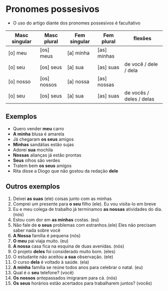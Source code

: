 # Pronomes possesivos

* O uso do artigo diante dos pronomes possesivos é facultativo

| Masc singular | Masc plural | Fem singular | Fem plural | flexões |
| -- | -- | -- | -- | -- |
| [o] meu   | [os] meus   | [a] minha | [as] minhas | |
| [o] seu   | [os] seus   | [a] sua   | [as] suas | de você / dele / dela |
| [o] nosso | [os] nossos | [a] nossa | [as] nossas | |
| [o] seu   | [os] seus   | [a] sua   | [as] suas | de vocês / deles / delas |

## Exemplos

* Quero vender **meu** carro
* **A minha** blusa é amarela
* Já chegaram **os seus** amigos
* **Minhas** sandálias estão sujas
* Adorei **sua** mochila
* **Nossas** alianças já estão prontas
* **Seus** olhos são verdes
* Tratem bem **os seus** amigos
* Rita disse a Diogo que não gostou da redação **dele**

## Outros exemplos

1. Deixei **as suas** (ele) coisas junto com as minhas
1. Comprei um presente para **o seu** filho (ele). Eu vou visita-lo em breve
1. Eu e meu colega de trabalho já terminamos **as nossas** atividades do dia. (nós)
1. Estou com dor em **as minhas** costas. (eu)
1. Não fale de **o seus** problemas com estranhos.(ele) Eles não precisam saber nada sobre você
1. **A Nossa** família é pequena (nós)
1. **O meu** pai viaja muito. (eu)
1. **A nossa** casa fica na esquina de duas avenidas. (nós)
1. O projeto **deles** foi considerado muito bom. (eles)
1. O estudante não aceitou **a sua** observação. (ele)
1. O curso **dela** é voltado à saúde. (ela)
1. **A minha** família se reúne todos anos para celebrar o natal. (eu)
1. Qual é o **seu** telefone? (você)
1. **Os nossos** antepassados imigraram para cá. (nós)
1. **Os seus** horários estão acertados para trabalharem juntos? (vocês)
